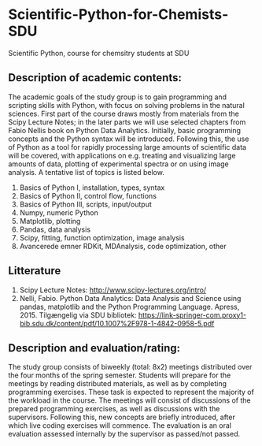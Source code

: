 # Scientific-Python-for-Chemists-SDU
Scientific Python, course for chemsitry students at SDU

## Description of academic contents:
The academic goals of the study group is to gain programming and scripting skills with Python, with focus on solving problems in the natural sciences. First part of the course draws mostly from materials from the Scipy Lecture Notes; in the later parts we will use selected chapters from Fabio Nellis book on Python Data Analytics. Initially, basic programming concepts and the Python syntax will be introduced. Following this, the use of Python as a tool for rapidly processing large amounts of scientific data will be covered, with applications on e.g. treating and visualizing large amounts of data, plotting of experimental spectra or on using image analysis. A tentative list of topics is listed below.

1. Basics of Python I,    		installation, types, syntax
2. Basics of Python II,   		control flow, functions
3. Basics of Python III,  		scripts, input/output
4. Numpy,          			numeric Python
5. Matplotlib,     			plotting
6. Pandas,        			data analysis 
7. Scipy,            			fitting, function optimization, image analysis
8. Avancerede emner		RDKit, MDAnalysis, code optimization, other 

## Litterature
1. Scipy Lecture Notes: http://www.scipy-lectures.org/intro/
2. Nelli, Fabio. Python Data Analytics: Data Analysis and Science using pandas, matplotlib and the Python Programming Language. Apress, 2015. Tilgængelig via SDU bibliotek: https://link-springer-com.proxy1-bib.sdu.dk/content/pdf/10.1007%2F978-1-4842-0958-5.pdf 

## Description and evaluation/rating:
The study group consists of biweekly (total: 8x2) meetings distributed over the four months of the spring semester. Students will prepare for the meetings by reading distributed materials, as well as by completing programming exercises. These task is expected to represent the majority of the workload in the course. The meetings will consist of discussions of the prepared programming exercises, as well as discussions with the supervisors. Following this, new concepts are briefly introduced, after which live coding exercises will commence. The evaluation is an oral evaluation assessed internally by the supervisor as passed/not passed.


